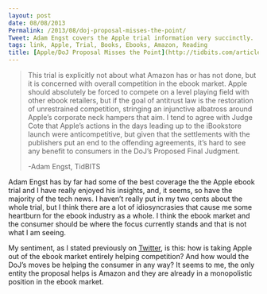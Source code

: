```yaml
---
layout: post
date: 08/08/2013
Permalink: /2013/08/doj-proposal-misses-the-point/
Tweet: Adam Engst covers the Apple trial information very succinctly.
tags: link, Apple, Trial, Books, Ebooks, Amazon, Reading
title: [Apple/DoJ Proposal Misses the Point](http://tidbits.com/article/13998)
---
```


<blockquote>
  <p>This trial is explicitly not about what Amazon has or has not done, but it is concerned with overall competition in the ebook market. Apple should absolutely be forced to compete on a level playing field with other ebook retailers, but if the goal of antitrust law is the restoration of unrestrained competition, stringing an injunctive albatross around Apple’s corporate neck hampers that aim. I tend to agree with Judge Cote that Apple’s actions in the days leading up to the iBookstore launch were anticompetitive, but given that the settlements with the publishers put an end to the offending agreements, it’s hard to see any benefit to consumers in the DoJ’s Proposed Final Judgment.</p>
  
  <p>-Adam Engst, TidBITS</p>
</blockquote>

<p>Adam Engst has by far had some of the best coverage the the Apple ebook trial and I have really enjoyed his insights, and, it seems, so have the majority of the tech news. I haven&#8217;t really put in my two cents about the whole trial, but I think there are a lot of idiosyncrasies that cause me some heartburn for the ebook industry as a whole. I think the ebook market and the consumer should be where the focus currently stands and that is not what I am seeing.</p>

<p>My sentiment, as I stated previously on <a href="https://twitter.com/JayRay/status/363317889899565058" title="JayRay - Twitter">Twitter</a>, is this: how is taking Apple out of the ebook market entirely helping competition? And how would the DoJ&#8217;s moves be helping the consumer in any way? It seems to me, the only entity the proposal helps is Amazon and they are already in a monopolistic position in the ebook market.</p>